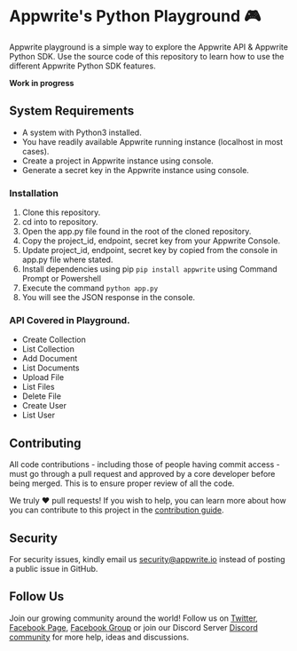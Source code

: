 # Appwrite's Python Playground 🎮

Appwrite playground is a simple way to explore the Appwrite API & Appwrite Python SDK. Use the source code of this repository to learn how to use the different Appwrite Python SDK features.

**Work in progress**

## System Requirements
* A system with Python3 installed.
* You have readily available Appwrite running instance (localhost in most cases).
* Create a project in Appwrite instance using console.
* Generate a secret key in the Appwrite instance using console.

### Installation
1. Clone this repository.
2. cd into to repository.
3. Open the app.py file found in the root of the cloned repository.
4. Copy the project_id, endpoint, secret key from your Appwrite Console.
4. Update project_id, endpoint, secret key by copied from the console in app.py file where stated.
5. Install dependencies using pip `pip install appwrite` using Command Prompt or Powershell
5. Execute the command `python app.py`
6. You will see the JSON response in the console.

### API Covered in Playground.
* Create Collection
* List Collection
* Add Document
* List Documents
* Upload File
* List Files
* Delete File
* Create User
* List User

## Contributing

All code contributions - including those of people having commit access - must go through a pull request and approved by a core developer before being merged. This is to ensure proper review of all the code.

We truly ❤️ pull requests! If you wish to help, you can learn more about how you can contribute to this project in the [contribution guide](https://github.com/appwrite/appwrite/blob/master/CONTRIBUTING.md).

## Security

For security issues, kindly email us [security@appwrite.io](mailto:security@appwrite.io) instead of posting a public issue in GitHub.

## Follow Us

Join our growing community around the world! Follow us on [Twitter](https://twitter.com/appwrite_io), [Facebook Page](https://www.facebook.com/appwrite.io), [Facebook Group](https://www.facebook.com/groups/appwrite.developers/) or join our Discord Server [Discord community](https://discord.gg/GSeTUeA) for more help, ideas and discussions.
